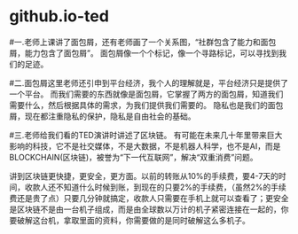 # github.io-ted
  
#一.老师上课讲了面包屑，还有老师画了一个关系图，“社群包含了能力和面包屑，能力包含了面包屑”。
    面包屑像一个个标记，像一个寻路标记，可以寻找到我们的足迹。 

#二.面包屑这里老师还引申到平台经济，我个人的理解就是，平台经济只是提供了一个平台。
而我们需要的东西就像是面包屑，它掌握了两方的面包屑，知道我们需要什么，然后根据具体的需求，为我们提供我们需要的。 隐私也是我们的面包屑，现在都注重隐私的保护，隐私是自由社会的基础。  

#三.老师给我们看的TED演讲时讲述了区块链。
有可能在未来几十年里带来巨大影响的科技，它不是社交媒体，不是大数据，不是机器人科学，也不是AI，而是BLOCKCHAIN(区块链)，被誉为“下一代互联网”，解决“双重消费”问题。

讲到区块链更快捷，更安全，更方面。以前的转账从10%的手续费，要4-7天的时间，收款人还不知道什么时候到账，到现在的只要2%的手续费，（虽然2%的手续费还是贵了点）只要几分钟就搞定，收款人只需要在手机上就可以查看了；更安全是区块链不是由一台机子组成，而是由全球数以万计的机子紧密连接在一起的，你要破解这台机，拿取里面的资料，你需要做的是同时破解这么多机子。

  

